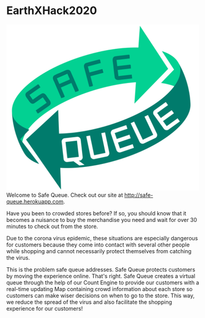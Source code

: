 # EarthXHack2020
![](/static/images/SafeQueue.png)
Welcome to Safe Queue. 
Check out our site at http://safe-queue.herokuapp.com.

Have you been to crowded stores before? If so, you should know that it becomes a nuisance to buy the merchandise you need and wait for over 30 minutes to check out from the store.

Due to the corona virus epidemic, these situations are especially dangerous for customers because they come into contact with several other people while shopping and cannot necessarily protect themselves from catching the virus.

This is the problem safe queue addresses. Safe Queue protects customers by moving the experience online. That's right. Safe Queue creates a virtual queue through the help of our Count Engine to provide our customers with a real-time updating Map containing crowd information about each store so customers can make wiser decisions on when to go to the store. This way, we reduce the spread of the virus and also facilitate the shopping experience for our customers!
